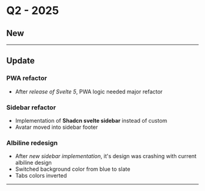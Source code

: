 # Q2 - 2025

## New

---

## Update

### PWA refactor
- After *release of Svelte 5*, PWA logic needed major refactor

### Sidebar refactor
- Implementation of **Shadcn svelte sidebar** instead of custom
- Avatar moved into sidebar footer

### Albiline redesign
- After *new sidebar implementation*, it's design was crashing with current albiline design
- Switched background color from blue to slate
- Tabs colors inverted

---
